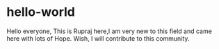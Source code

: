 # hello-world

Hello everyone,
    This is Rupraj here,I am very new to this field and came here with lots of Hope. Wish, I will contribute to this community. 
